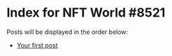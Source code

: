 # Index for NFT World #8521
Posts will be displayed in the order below:

- [Your first post](./001-first.md)

